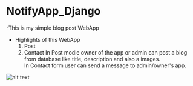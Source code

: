 # NotifyApp_Django
-This is my simple blog post WebApp 
- Highlights of this WebApp
   1. Post
   2. Contact
    In Post modle owner of the app or admin can post a blog from database like title, description and also a images.<br/>
    In Contact form user can send a message to admin/owner's app.
    

![alt text](https://github.com/gulsher7/NotifyApp_Django/tree/master/notifyapp/static/notifyapp/images/0005.png)
